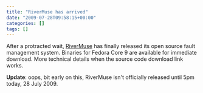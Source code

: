 ```yaml
---
title: "RiverMuse has arrived"
date: "2009-07-28T09:58:15+00:00"
categories: []
tags: []
---
```


After a protracted wait, <a href="http://www.rivermuse.com/">RiverMuse</a> has finally released its open source fault management system. Binaries for Fedora Core 9 are available for immediate download. More technical details when the source code download link works.

<strong>Update</strong>: oops, bit early on this, RiverMuse isn't officially released until 5pm today, 28 July 2009.

